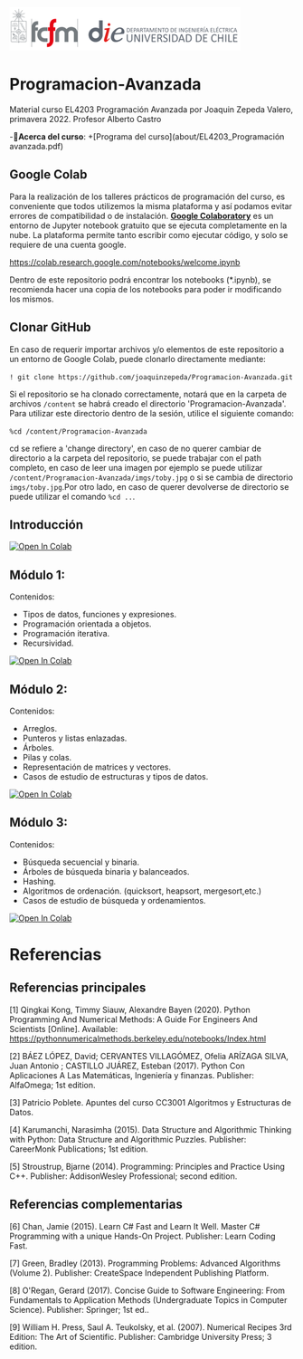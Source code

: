 ![banner](imgs/cropped-logo-fcfm-die-1.png)

# Programacion-Avanzada

Material curso EL4203 Programación Avanzada por Joaquin Zepeda Valero, primavera 2022. 
Profesor Alberto Castro


-:file_folder:__Acerca del curso__:
    +[Programa del curso](about/EL4203_Programación avanzada.pdf)

## Google Colab
Para la realización de los talleres prácticos de programación del curso, es conveniente que todos utilizemos la misma plataforma y así podamos evitar errores de compatibilidad o de instalación. [**Google Colaboratory**](https://colab.research.google.com/notebooks/welcome.ipynb) es un entorno de Jupyter notebook gratuito que se ejecuta completamente en la nube. La plataforma permite tanto escribir como ejecutar código, y solo se requiere de una cuenta google.

https://colab.research.google.com/notebooks/welcome.ipynb

Dentro de este repositorio podrá encontrar los notebooks (\*.ipynb), se recomienda hacer una copia de los notebooks para poder ir modificando los mismos.


## Clonar GitHub
En caso de requerir importar archivos y/o elementos de este repositorio a un entorno de Google Colab, puede clonarlo directamente mediante:

`! git clone https://github.com/joaquinzepeda/Programacion-Avanzada.git`

Si el repositorio se ha clonado correctamente, notará que en la carpeta de archivos `/content` se habrá creado el directorio 'Programacion-Avanzada'. Para utilizar este directorio dentro de la sesión, utilice el siguiente comando:

`%cd /content/Programacion-Avanzada`

cd se refiere a 'change directory', en caso de no querer cambiar de directorio a la carpeta del repositorio, se puede trabajar con el path completo, en caso de leer una imagen por ejemplo se puede utilizar `/content/Programacion-Avanzada/imgs/toby.jpg` o si se cambia de directorio `imgs/toby.jpg`.Por otro lado, en caso de querer devolverse de directorio se puede utilizar el comando `%cd ..`.

## Introducción


[![Open In Colab](https://colab.research.google.com/assets/colab-badge.svg)](https://colab.research.google.com/drive/1ej3ZGUCJu1pRP7xF0RqS4MbAOYCxvk_6?usp=sharing)

## Módulo 1:

Contenidos:
  * Tipos de datos, funciones y expresiones. 
  * Programación orientada a objetos. 
  * Programación iterativa.
  * Recursividad.

[![Open In Colab](https://colab.research.google.com/assets/colab-badge.svg)](https://colab.research.google.com/drive/1VOQGcXPirhau8hqyV7UO7TNucQ4rpjwr?usp=sharing)

## Módulo 2:

Contenidos:
  * Arreglos. 
  * Punteros y listas enlazadas. 
  * Árboles. 
  * Pilas y colas. 
  * Representación de matrices y vectores. 
  * Casos de estudio de estructuras y tipos de datos.

[![Open In Colab](https://colab.research.google.com/assets/colab-badge.svg)](https://colab.research.google.com/drive/1M5WVy72fDoBmYztm2oDF5lYQUL2p71GO?usp=sharing)

## Módulo 3:

Contenidos:
  * Búsqueda secuencial y binaria.
  * Árboles de búsqueda binaria y balanceados. 
  * Hashing.
  * Algoritmos de ordenación. (quicksort, heapsort, mergesort,etc.)
  * Casos de estudio de búsqueda y ordenamientos.

[![Open In Colab](https://colab.research.google.com/assets/colab-badge.svg)](https://colab.research.google.com/drive/1Zd75apOmNnulqpish7aCV3vzu2orM_ur?usp=sharing)


# Referencias

## Referencias principales

[1] Qingkai Kong, Timmy Siauw, Alexandre Bayen (2020).
Python Programming And Numerical Methods: A Guide For Engineers And Scientists
\[Online]. Available: https://pythonnumericalmethods.berkeley.edu/notebooks/Index.html

[2] BÁEZ LÓPEZ, David; CERVANTES VILLAGÓMEZ, Ofelia
ARÍZAGA SILVA, Juan Antonio ; CASTILLO JUÁREZ, Esteban (2017).
Python Con Aplicaciones A Las Matemáticas, Ingeniería y finanzas. Publisher: AlfaOmega; 1st edition.

[3] Patricio Poblete. Apuntes del curso CC3001 Algoritmos y Estructuras de Datos.


[4] Karumanchi, Narasimha (2015). Data Structure and Algorithmic Thinking with Python: Data Structure and Algorithmic Puzzles. Publisher: CareerMonk Publications; 1st edition.

[5] Stroustrup, Bjarne (2014). Programming: Principles and Practice Using C++. Publisher: AddisonWesley Professional; second edition.


## Referencias complementarias

[6] Chan, Jamie (2015). Learn C# Fast and Learn It Well. Master C# Programming with a unique
Hands-On Project. Publisher: Learn Coding Fast.

[7] Green, Bradley (2013). Programming Problems: Advanced Algorithms (Volume 2). Publisher:
CreateSpace Independent Publishing Platform.

[8] O'Regan, Gerard (2017). Concise Guide to Software Engineering: From Fundamentals to
Application Methods (Undergraduate Topics in Computer Science). Publisher: Springer; 1st ed..

[9] William H. Press, Saul A. Teukolsky, et al. (2007). Numerical Recipes 3rd Edition: The Art of
Scientific. Publisher: Cambridge University Press; 3 edition.






